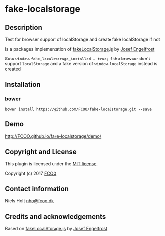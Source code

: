 # fake-localstorage
>


## Description
Test for browser support of localStorage and create fake localStorage if not

Is a packages implementation of [fakeLocalStorage.js](https://gist.github.com/engelfrost/fd707819658f72b42f55) by [Josef Engelfrost](https://gist.github.com/engelfrost)


Sets `window.fake_localstorage_installed = true;` if the browser don't support `localStorage` and a fake version of `window.localStorage` instead is created

## Installation
### bower
`bower install https://github.com/FCOO/fake-localstorage.git --save`

## Demo
http://FCOO.github.io/fake-localstorage/demo/ 




## Copyright and License
This plugin is licensed under the [MIT license](https://github.com/FCOO/fake-localstorage/LICENSE).

Copyright (c) 2017 [FCOO](https://github.com/FCOO)

## Contact information

Niels Holt nho@fcoo.dk


## Credits and acknowledgements
Based on [fakeLocalStorage.js](https://gist.github.com/engelfrost/fd707819658f72b42f55) by [Josef Engelfrost](https://gist.github.com/engelfrost)